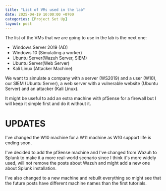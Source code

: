 ```yaml
---
title: "List of VMs used in the lab"
date: 2025-04-19 10:00:00 +0700
categories: [Project Set Up]
layout: post
---
```


The list of the VMs that we are going to use in the lab is the next one:

- Windows Server 2019 (AD)
- Windows 10 (Simulating a worker)
- Ubuntu Server(Wazuh Server, SIEM)
- Ubuntu Server(Web Server)
- Kali Linux (Attacker Machine)

We want to simulate a company with a server (WS2019) and a user (W10), our SIEM (Ubuntu Server), a web server with a vulnerable website (Ubuntu Server) and an attacker (Kali Linux).

It might be useful to add an extra machine with pfSense for a firewall but I will keep it simple first and do it without it.

# UPDATES

I've changed the W10 machine for a W11 machine as W10 support life is ending soon.

I've decided to add the pfSense machine and I've changed from Wazuh to Splunk to make it a more real-world scenario since I think it's more widely used, will not remove the posts about Wazuh and might add a new one about Splunk installation.

I've also changed to a new machine and rebuilt everything so might see that the future posts have different machine names than the first tutorials.